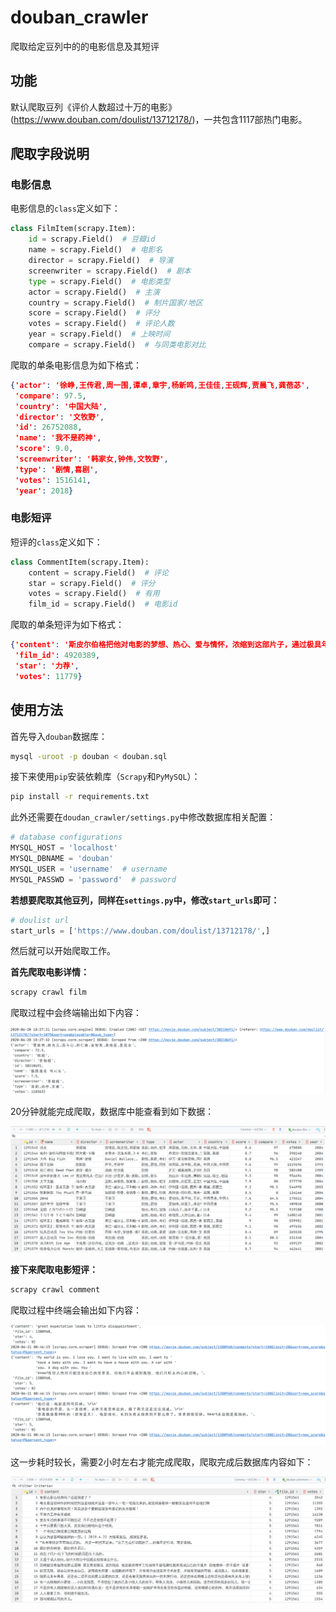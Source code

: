# douban_crawler

爬取给定豆列中的的电影信息及其短评

## 功能

默认爬取豆列《评价人数超过十万的电影》(https://www.douban.com/doulist/13712178/)，一共包含1117部热门电影。

## 爬取字段说明

### 电影信息

电影信息的`class`定义如下：

```python
class FilmItem(scrapy.Item):
    id = scrapy.Field()  # 豆瓣id
    name = scrapy.Field()  # 电影名
    director = scrapy.Field()  # 导演
    screenwriter = scrapy.Field()  # 剧本
    type = scrapy.Field()  # 电影类型
    actor = scrapy.Field()  # 主演
    country = scrapy.Field()  # 制片国家/地区
    score = scrapy.Field()  # 评分
    votes = scrapy.Field()  # 评论人数
    year = scrapy.Field()  # 上映时间
    compare = scrapy.Field()  # 与同类电影对比
```

爬取的单条电影信息为如下格式：

```json
{'actor': '徐峥,王传君,周一围,谭卓,章宇,杨新鸣,王佳佳,王砚辉,贾晨飞,龚蓓苾',
 'compare': 97.5,
 'country': '中国大陆',
 'director': '文牧野',
 'id': 26752088,
 'name': '我不是药神',
 'score': 9.0,
 'screenwriter': '韩家女,钟伟,文牧野',
 'type': '剧情,喜剧',
 'votes': 1516141,
 'year': 2018}
```

### 电影短评

短评的`class`定义如下：

```python
class CommentItem(scrapy.Item):
    content = scrapy.Field()  # 评论
    star = scrapy.Field()  # 评分
    votes = scrapy.Field()  # 有用
    film_id = scrapy.Field()  # 电影id
```

爬取的单条短评为如下格式：

```json
{'content': '斯皮尔伯格把他对电影的梦想、热心、爱与情怀，浓缩到这部片子，通过极具年代感的经典电影和角色，又并茂高科技的现代游戏闯关，他拿手的、专注的、想诉说的都在这里给影迷情倾盆呈现，并在最后一句“谢谢你玩我的游戏”推向高潮，就像在银幕前看着他对我们说“谢谢你看我的电影”…泪奔',
 'film_id': 4920389,
 'star': '力荐',
 'votes': 11779}
```

## 使用方法

首先导入`douban`数据库：

```bash
mysql -uroot -p douban < douban.sql
```

接下来使用`pip`安装依赖库（`Scrapy`和`PyMySQL`）：

```bash
pip install -r requirements.txt
```

此外还需要在`doudan_crawler/settings.py`中修改数据库相关配置：

```python
# database configurations
MYSQL_HOST = 'localhost'
MYSQL_DBNAME = 'douban'
MYSQL_USER = 'username'  # username
MYSQL_PASSWD = 'password'  # password
```

**若想要爬取其他豆列，同样在`settings.py`中，修改`start_urls`即可：**

```python
# doulist url
start_urls = ['https://www.douban.com/doulist/13712178/',]
```

然后就可以开始爬取工作。

**首先爬取电影详情：**

```bash
scrapy crawl film
```

爬取过程中会终端输出如下内容：

![](images/film.png)

20分钟就能完成爬取，数据库中能查看到如下数据：

![](images/films.png)

**接下来爬取电影短评：**

```bash
scrapy crawl comment
```

爬取过程中终端会输出如下内容：

![](images/comment.png)

这一步耗时较长，需要2小时左右才能完成爬取，爬取完成后数据库内容如下：

![](images/comments.png)